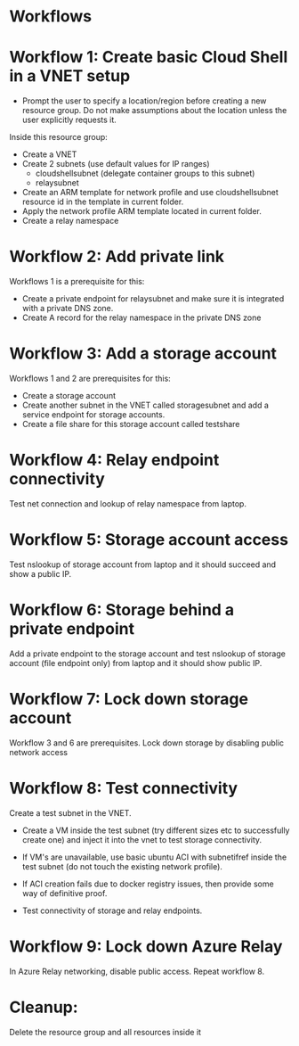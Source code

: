 # Workflows

# Workflow 1: Create basic Cloud Shell in a VNET setup
- Prompt the user to specify a location/region before creating a new resource group. Do not make assumptions about the location unless the user explicitly requests it.

Inside this resource group:
- Create a VNET
- Create 2 subnets (use default values for IP ranges)
  - cloudshellsubnet (delegate container groups to this subnet)
  - relaysubnet
- Create an ARM template for network profile and use cloudshellsubnet resource id in the template in current folder.
- Apply the network profile ARM template located in current folder.
- Create a relay namespace

# Workflow 2: Add private link

Workflows 1 is a prerequisite for this:

- Create a private endpoint for relaysubnet and make sure it is integrated with a private DNS zone.
- Create A record for the relay namespace in the private DNS zone

# Workflow 3: Add a storage account

Workflows 1 and 2 are prerequisites for this:

- Create a storage account
- Create another subnet in the VNET called storagesubnet and add a service endpoint for storage accounts.
- Create a file share for this storage account called testshare

# Workflow 4: Relay endpoint connectivity

Test net connection and lookup of relay namespace from laptop.

# Workflow 5: Storage account access

Test nslookup of storage account from laptop and it should succeed and show a public IP.

# Workflow 6: Storage behind a private endpoint

Add a private endpoint to the storage account and test nslookup of storage account (file endpoint only) from laptop and it should show public IP.

# Workflow 7: Lock down storage account

Workflow 3 and 6 are prerequisites.
Lock down storage by disabling public network access

# Workflow 8: Test connectivity

Create a test subnet in the VNET.

- Create a VM inside the test subnet (try different sizes etc to successfully create one) and inject it into the vnet to test storage connectivity. 

- If VM's are unavailable, use basic ubuntu ACI with subnetifref inside the test subnet (do not touch the existing network profile). 

- If ACI creation fails due to docker registry issues, then provide some way of definitive proof.

- Test connectivity of storage and relay endpoints.

# Workflow 9: Lock down Azure Relay

In Azure Relay networking, disable public access. Repeat workflow 8.

# Cleanup:

Delete the resource group and all resources inside it
